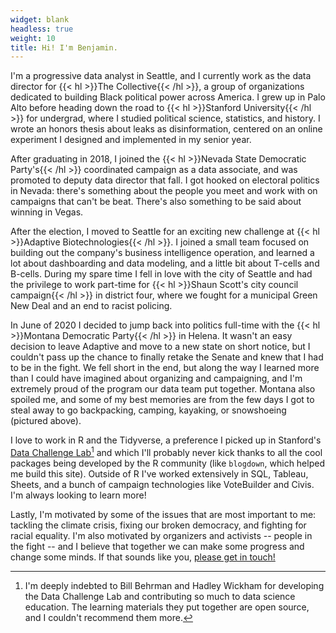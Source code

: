 ```yaml
---
widget: blank
headless: true
weight: 10
title: Hi! I'm Benjamin. 
---
```


I'm a progressive data analyst in Seattle, and I currently work as the data director for {{< hl >}}The Collective{{< /hl >}}, a group of organizations dedicated to building Black political power across America. I grew up in Palo Alto before heading down the road to {{< hl >}}Stanford University{{< /hl >}} for undergrad, where I studied political science, statistics, and history. I wrote an honors thesis about leaks as disinformation, centered on an online experiment I designed and implemented in my senior year. 

After graduating in 2018, I joined the {{< hl >}}Nevada State Democratic Party's{{< /hl >}} coordinated campaign as a data associate, and was promoted to deputy data director that fall. I got hooked on electoral politics in Nevada: there's something about the people you meet and work with on campaigns that can't be beat. There's also something to be said about winning in Vegas.

After the election, I moved to Seattle for an exciting new challenge at {{< hl >}}Adaptive Biotechnologies{{< /hl >}}. I joined a small team focused on building out the company's business intelligence operation, and learned a lot about dashboarding and data modeling, and a little bit about T-cells and B-cells. During my spare time I fell in love with the city of Seattle and had the privilege to work part-time for {{< hl >}}Shaun Scott's city council campaign{{< /hl >}} in district four, where we fought for a municipal Green New Deal and an end to racist policing. 

In June of 2020 I decided to jump back into politics full-time with the {{< hl >}}Montana Democratic Party{{< /hl >}} in Helena. It wasn't an easy decision to leave Adaptive and move to a new state on short notice, but I couldn't pass up the chance to finally retake the Senate and knew that I had to be in the fight. We fell short in the end, but along the way I learned more than I could have imagined about organizing and campaigning, and I'm extremely proud of the program our data team put together. Montana also spoiled me, and some of my best memories are from the few days I got to steal away to go backpacking, camping, kayaking, or snowshoeing (pictured above). 

I love to work in R and the Tidyverse, a preference I picked up in Stanford's [Data Challenge Lab](https://dcl-docs.stanford.edu/home/)[^1] and which I'll probably never kick thanks to all the cool packages being developed by the R community (like `blogdown`, which helped me build this site). Outside of R I've worked extensively in SQL, Tableau, Sheets, and a bunch of campaign technologies like VoteBuilder and Civis. I'm always looking to learn more! 

Lastly, I'm motivated by some of the issues that are most important to me: tackling the climate crisis, fixing our broken democracy, and fighting for racial equality. I'm also motivated by organizers and activists -- people in the fight -- and I believe that together we can make some progress and change some minds. If that sounds like you, [please get in touch!](mailto:bchangsorensen@gmail.com)


[^1]: I'm deeply indebted to Bill Behrman and Hadley Wickham for developing the Data Challenge Lab and contributing so much to data science education. The learning materials they put together are open source, and I couldn't recommend them more.

